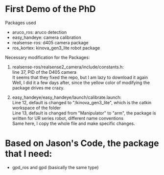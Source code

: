 # First Demo of the PhD

Packages used 
- aruco_ros: aruco detection
- easy_handeye: camera calibration
- realsense-ros: d405 camera package
- ros_kortex: kinova_gen3_lite robot package

Necessary modification for the Packages:
1. realsense-ros/realsense2_camera/include/constants.h:<br>
   line 37, PID of the D405 camera<br>
   It seems that they fixed the repo, but I am lazy to download it again<br>
   Well, I did it a few days after, since the yellow color of modifying the package drives me crazy.

3. easy_handeye/easy_handeye/launch/calibrate.launch:<br>
   Line 12, default is changed to "/kinova_gen3_lite", which is the catkin workspace of the folder<br>
   Line 13, default is changed from "Manipulator" to "arm", the package is written for UR series robot, different name conventions<br>
   Same here, I copy the whole file and make specific changes. 



# Based on Jason's Code, the package that I need:

- gpd_ros and gpd (basically the same type)
